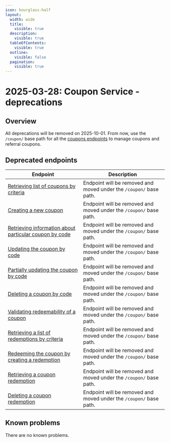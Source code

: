 ```yaml
---
icon: hourglass-half
layout:
  width: wide 
  title:
    visible: true
  description:
    visible: true
  tableOfContents:
    visible: true
  outline:
    visible: false
  pagination:
    visible: true
---
```


# 2025-03-28: Coupon Service - deprecations

## Overview

All deprecations will be removed on 2025-10-01. From now, use the `/coupon/` base path for all the [coupons endpoints](/openapi/coupon) to manage coupons and referral coupons.


## Deprecated endpoints

| Endpoint                                                                                                        | Description                                                         |
|-----------------------------------------------------------------------------------------------------------------|---------------------------------------------------------------------|
| [Retrieving list of coupons by criteria](https://developer.emporix.io/api-references/api-guides/rewards-and-promotions/coupon/api-reference/coupon-management)          | Endpoint will be removed and moved under the `/coupon/` base path.  |
| [Creating a new coupon](https://developer.emporix.io/api-references/api-guides/rewards-and-promotions/coupon/api-reference/coupon-management#post-coupon-tenant-coupons)                                   | Endpoint will be removed and moved under the `/coupon/` base path.  |
| [Retrieving information about particular coupon by code](https://developer.emporix.io/api-references/api-guides/rewards-and-promotions/coupon/api-reference/coupon-management#get-coupon-tenant-coupons-code) | Endpoint will be removed and moved under the `/coupon/` base path.  |
| [Updating the coupon by code](https://developer.emporix.io/api-references/api-guides/rewards-and-promotions/coupon/api-reference/coupon-management#put-coupon-tenant-coupons-code)                              | Endpoint will be removed and moved under the `/coupon/` base path.  |
| [Partially updating the coupon by code](https://developer.emporix.io/api-references/api-guides/rewards-and-promotions/coupon/api-reference/coupon-management#patch-coupon-tenant-coupons-code)                  | Endpoint will be removed and moved under the `/coupon/` base path.  |
| [Deleting a coupon by code](https://developer.emporix.io/api-references/api-guides/rewards-and-promotions/coupon/api-reference/coupon-management#delete-coupon-tenant-coupons-code)                             | Endpoint will be removed and moved under the `/coupon/` base path.  |
| [Validating redeemability of a coupon](https://developer.emporix.io/api-references/api-guides/rewards-and-promotions/coupon/api-reference/coupon-validation)                  | Endpoint will be removed and moved under the `/coupon/` base path.  |
| [Retrieving a list of redemptions by criteria](https://developer.emporix.io/api-references/api-guides/rewards-and-promotions/coupon/api-reference/coupon-redemption)   | Endpoint will be removed and moved under the `/coupon/` base path.  |
| [Redeeming the coupon by creating a redemption](https://developer.emporix.io/api-references/api-guides/rewards-and-promotions/coupon/api-reference/coupon-redemption#post-coupon-tenant-coupons-code-redemptions)       | Endpoint will be removed and moved under the `/coupon/` base path.  |
| [Retrieving a coupon redemption](https://developer.emporix.io/api-references/api-guides/rewards-and-promotions/coupon/api-reference/coupon-management#get-coupon-tenant-coupons-code-redemption)              | Endpoint will be removed and moved under the `/coupon/` base path.  |
| [Deleting a coupon redemption](https://developer.emporix.io/api-references/api-guides/rewards-and-promotions/coupon/api-reference/coupon-management#delete-coupon-tenant-coupons-code-redemption)               | Endpoint will be removed and moved under the `/coupon/` base path.  |

## Known problems

There are no known problems.